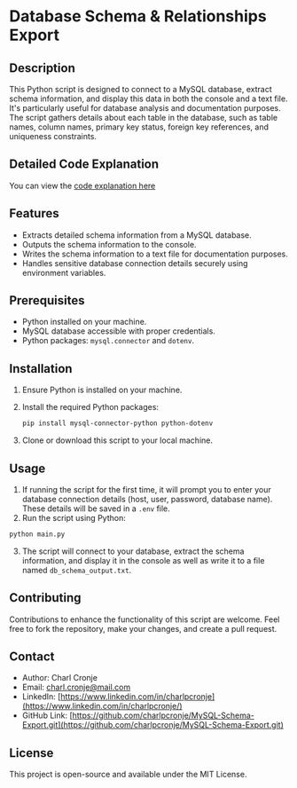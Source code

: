 
# Database Schema & Relationships Export

## Description
This Python script is designed to connect to a MySQL database, extract schema information, and display this data in both the console and a text file. It's particularly useful for database analysis and documentation purposes. The script gathers details about each table in the database, such as table names, column names, primary key status, foreign key references, and uniqueness constraints.

## Detailed Code Explanation
You can view the [code explanation here](./explained.md)

## Features
- Extracts detailed schema information from a MySQL database.
- Outputs the schema information to the console.
- Writes the schema information to a text file for documentation purposes.
- Handles sensitive database connection details securely using environment variables.

## Prerequisites
- Python installed on your machine.
- MySQL database accessible with proper credentials.
- Python packages: `mysql.connector` and `dotenv`.

## Installation
1. Ensure Python is installed on your machine.
2. Install the required Python packages:

   ```sh
   pip install mysql-connector-python python-dotenv
   ```

3. Clone or download this script to your local machine.

## Usage
1. If running the script for the first time, it will prompt you to enter your database connection details (host, user, password, database name). These details will be saved in a `.env` file.
2. Run the script using Python:

```sh
python main.py
```

3. The script will connect to your database, extract the schema information, and display it in the console as well as write it to a file named `db_schema_output.txt`.

## Contributing
Contributions to enhance the functionality of this script are welcome. Feel free to fork the repository, make your changes, and create a pull request.

## Contact
- Author: Charl Cronje
- Email: charl.cronje@mail.com
- LinkedIn: [https://www.linkedin.com/in/charlpcronje](https://www.linkedin.com/in/charlpcronje/)
- GitHub Link: [https://github.com/charlpcronje/MySQL-Schema-Export.git](https://github.com/charlpcronje/MySQL-Schema-Export.git)

## License
This project is open-source and available under the MIT License.

